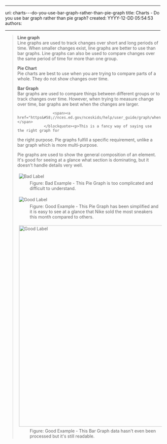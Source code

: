 

---
uri: charts---do-you-use-bar-graph-rather-than-pie-graph
title: Charts - Do you use bar graph rather than pie graph?
created: YYYY-12-DD 05:54:53
authors:

---




<span class='intro'> <blockquote><p><strong>Line graph</strong><br>Line graphs are used to track changes over short
 and long periods of time. When smaller changes exist, line graphs are 
better to use than bar graphs. Line graphs can also be used to compare 
changes over the same period of time for more than one group.</p><p><strong>Pie Chart</strong><br>Pie charts are best to use when you are trying to compare parts of a whole. They do not show changes over time.</p><p><strong>Bar Graph</strong><br>Bar graphs are used to compare things between 
different groups or to track changes over time. However, when trying to 
measure change over time, bar graphs are best when the changes are 
larger.</p>

                    <span><a href="https&#58;//nces.ed.gov/nceskids/help/user_guide/graph/whentouse.asp">https&#58;//nces.ed.gov/nceskids/help/user_guide/graph/whentouse.asp</a>&#160;</span>
                </blockquote><p>This is a fancy way of saying use the right graph for
 the right purpose. Pie graphs fulfill a specific requirement, unlike a 
bar graph which is more multi-purpose.</p> </span>

<p>Pie graphs are used to show the general composition of an element. It's good for seeing at a glance what section is dominating, but it doesn't handle details very well.</p><dl class="badImage"><dt> 
      <img src="http&#58;//www.ssw.com.au/ssw/Standards/Rules/Images/PieGraph.gif" alt="Bad Label" style="margin&#58;5px;" /> 
   </dt><dd> Figure&#58; Bad Example - This Pie Graph is too complicated and difficult to understand.</dd></dl><dl class="goodImage"><dt> 
      <img src="http&#58;//www.ssw.com.au/ssw/Standards/Rules/Images/PieGraph-Good.jpg" alt="Good Label" style="margin&#58;5px;" /> 
   </dt><dd> Figure&#58; Good Example - This Pie Graph has been simplified and it is easy to see at a glance that Nike sold the most sneakers this month compared to others.</dd></dl><dl class="goodImage"><dt> 
      <img src="http&#58;//www.ssw.com.au/ssw/Standards/Rules/Images/BarGraph.gif" alt="Good Label" style="margin&#58;5px;width&#58;650px;" /> 
   </dt><dd> Figure&#58; Good Example - This Bar Graph data hasn't even been processed but it's still readable.</dd></dl>


